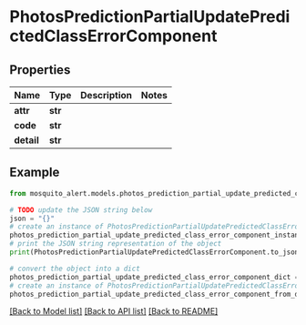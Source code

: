 # PhotosPredictionPartialUpdatePredictedClassErrorComponent


## Properties

Name | Type | Description | Notes
------------ | ------------- | ------------- | -------------
**attr** | **str** |  | 
**code** | **str** |  | 
**detail** | **str** |  | 

## Example

```python
from mosquito_alert.models.photos_prediction_partial_update_predicted_class_error_component import PhotosPredictionPartialUpdatePredictedClassErrorComponent

# TODO update the JSON string below
json = "{}"
# create an instance of PhotosPredictionPartialUpdatePredictedClassErrorComponent from a JSON string
photos_prediction_partial_update_predicted_class_error_component_instance = PhotosPredictionPartialUpdatePredictedClassErrorComponent.from_json(json)
# print the JSON string representation of the object
print(PhotosPredictionPartialUpdatePredictedClassErrorComponent.to_json())

# convert the object into a dict
photos_prediction_partial_update_predicted_class_error_component_dict = photos_prediction_partial_update_predicted_class_error_component_instance.to_dict()
# create an instance of PhotosPredictionPartialUpdatePredictedClassErrorComponent from a dict
photos_prediction_partial_update_predicted_class_error_component_from_dict = PhotosPredictionPartialUpdatePredictedClassErrorComponent.from_dict(photos_prediction_partial_update_predicted_class_error_component_dict)
```
[[Back to Model list]](../README.md#documentation-for-models) [[Back to API list]](../README.md#documentation-for-api-endpoints) [[Back to README]](../README.md)


